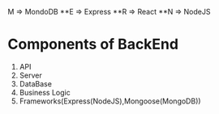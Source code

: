 M => MondoDB
**E => Express 
**R => React
**N => NodeJS

Components of BackEnd
=====================
1. API
2. Server
3. DataBase
4. Business Logic
5. Frameworks(Express(NodeJS),Mongoose(MongoDB))
